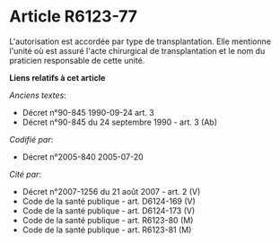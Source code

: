 # Article R6123-77

L'autorisation est accordée par type de transplantation. Elle mentionne l'unité où est assuré l'acte chirurgical de
transplantation et le nom du praticien responsable de cette unité.

**Liens relatifs à cet article**

_Anciens textes_:

  - Décret n°90-845 1990-09-24 art. 3
  - Décret n°90-845 du 24 septembre 1990 - art. 3 (Ab)

_Codifié par_:

  - Décret n°2005-840 2005-07-20

_Cité par_:

  - Décret n°2007-1256 du 21 août 2007 - art. 2 (V)
  - Code de la santé publique - art. D6124-169 (V)
  - Code de la santé publique - art. D6124-173 (V)
  - Code de la santé publique - art. R6123-80 (M)
  - Code de la santé publique - art. R6123-81 (M)
